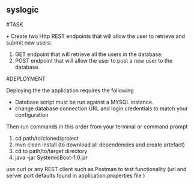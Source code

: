 ## syslogic

#TASK

• Create two Http REST endpoints that will allow the user to retrieve and submit new users:
1. GET endpoint that will retrieve all the users in the database.
2. POST endpoint that will allow the user to post a new user to the database.

#DEPLOYMENT

Deploying the the application requires the following

- Database script must be run against a MYSQL instance.
- change database connection URL and login credentials to match your configuration

Then run commands in this order from your terminal or command prompt

1. cd path/to/cloned/project
2. mvn clean install (to download all dependencies and create artefact)
3. cd to path/to/target directory
4. java -jar SystemicBoot-1.0.jar

use curl or any REST client such as Postman to test functionality (url and server port defaults found in application.properties file )
